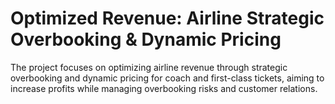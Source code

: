 # Optimized Revenue: Airline Strategic Overbooking & Dynamic Pricing
The project focuses on optimizing airline revenue through strategic overbooking and dynamic pricing for coach and first-class tickets, aiming to increase profits while managing overbooking risks and customer relations.
